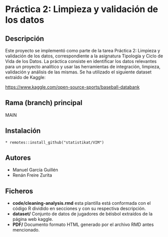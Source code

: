 # Práctica 2: Limpieza y validación de los datos

## Descripción

Este proyecto se implementó como parte de la tarea Práctica 2: Limpieza y validación de los datos, correspondiente a la asignatura Tipología y Ciclo de Vida de los Datos. La práctica consiste en identificar los datos
relevantes para un proyecto analítico y usar las herramientas de integración, limpieza, validación
y análisis de las mismas. Se ha utilizado el siguiente dataset extraìdo de Kaggle:

https://www.kaggle.com/open-source-sports/baseball-databank


## Rama (branch) principal

MAIN

## Instalación
    * remotes::install_github("statistikat/VIM")

## Autores
* Manuel García Guillén
* Renán Freire Zurita

## Ficheros

* **code/cleaning-analysis.rmd** esta plantilla está conformada con el código R dividido en secciones y con su respectiva descripción.
* **dataset/** Conjunto de datos de jugadores de béisbol extraídos de la página web kaggle.
* **PDF/** Documento formato HTML generado por el archivo RMD antes mencionado.
